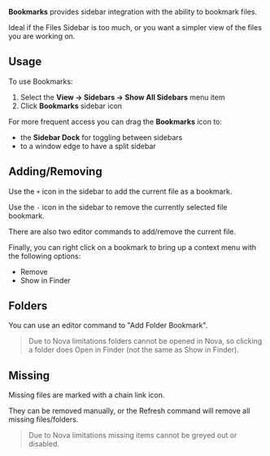 **Bookmarks** provides sidebar integration with the ability to bookmark files.

Ideal if the Files Sidebar is too much, or you want a simpler view of the files you are working on.

## Usage

To use Bookmarks:

1. Select the **View → Sidebars → Show All Sidebars** menu item
2. Click **Bookmarks** sidebar icon

For more frequent access you can drag the **Bookmarks** icon to:

- the **Sidebar Dock** for toggling between sidebars
- to a window edge to have a split sidebar

## Adding/Removing

Use the `+` icon in the sidebar to add the current file as a bookmark.

Use the `-` icon in the sidebar to remove the currently selected file bookmark.

There are also two editor commands to add/remove the current file.

Finally, you can right click on a bookmark to bring up a context menu with the following options:

- Remove
- Show in Finder

## Folders

You can use an editor command to "Add Folder Bookmark".

> Due to Nova limitations folders cannot be opened in Nova, so clicking a folder does Open in Finder (not the same as Show in Finder).

## Missing

Missing files are marked with a chain link icon.

They can be removed manually, or the Refresh command will remove all missing files/folders.

> Due to Nova limitations missing items cannot be greyed out or disabled.

